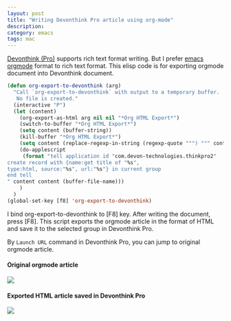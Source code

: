 ```yaml
---
layout: post
title: "Writing Devonthink Pro article using org-mode"
description:
category: emacs
tags: mac
---
```


[Devonthink (Pro)](http://www.devon-technologies.com/products/devonthink/) supports rich text format writing. But I prefer [emacs orgmode](http://orgmode.org/) format to rich text format. This elisp code is for exporting orgmode document into Devonthink document.

```lisp
(defun org-export-to-devonthink (arg)
  "Call `org-export-to-devonthink` with output to a temporary buffer.
   No file is created."
  (interactive "P")
  (let (content)
    (org-export-as-html arg nil nil "*Org HTML Export*")
    (switch-to-buffer "*Org HTML Export*")
    (setq content (buffer-string))
    (kill-buffer "*Org HTML Export*")
    (setq content (replace-regexp-in-string (regexp-quote """) """ content t t))
    (do-applescript
     (format "tell application id "com.devon-technologies.thinkpro2"
create record with {name:get title of "%s", 
type:html, source:"%s", url:"%s"} in current group
end tell
" content content (buffer-file-name)))
    )
  )
(global-set-key [f8] 'org-export-to-devonthink)
```

I bind org-export-to-devonthink to [F8] key. After writing the document, press [F8]. This script exports the orgmode article in the format of HTML and save it to the selected group in Devonthink Pro.

By `Launch URL` command in Devonthink Pro, you can jump to original orgmode article.

#### Original orgmode article

![](http://farm4.staticflickr.com/3772/13171970525_df8f81cf32_o.jpg)

#### Exported HTML article saved in Devonthink Pro

![](http://farm3.staticflickr.com/2390/13172243474_d6da5021d0_o.jpg)


